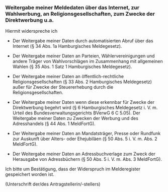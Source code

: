 ### Weitergabe meiner Meldedaten über das Internet, zur Wahlwerbung, an Religionsgesellschaften, zum Zwecke der Direktwerbung u.a.

Hiermit widerspreche ich

+ Der Weitergabe meiner Daten durch automatisierten Abruf über das Internet (§ 34 Abs. 1a Hamburgisches Meldegesetz).

+ Der Weitergabe meiner Daten an Parteien, Wählervereinigungen und andere Träger von Wahlvorschlägen im Zusammenhang mit allgemeinen Wahlen (§ 35 Abs. 1 Satz 1 Hamburgisches Meldegesetz).

+ Der Weitergabe meiner Daten an öffentlich-rechtliche Religionsgesellschaften (§ 33 Abs. 2 Hamburgisches Meldegesetz) außer für Zwecke der Steuererhebung durch die Religionsgesellschaften.

+ Der Weitergabe meiner Daten wenn diese erkennbar für Zwecke der Direktwerbung begehrt wird (§ 6 Hamburgisches Meldegesetz i. V. m. Urteil des Bundesverwaltungsgerichts BVerwG 6 C 5.05). Der Weitergabe meiner Daten zu Zwecken der Werbung und des Adresshandels (§ 44 Abs. 1 MeldFortG).

+ Der Weitergabe meiner Daten an Mandatsträger, Presse oder Rundfunk zur Auskunft über Alters- oder Ehejubiläen (§ 50 Abs. 5 i. V. m. Abs. 2 MeldFortG).

+ Der Weitergabe meiner Daten an Adressbuchverlage zum Zweck der Herausgabe von Adressbüchern (§ 50 Abs. 5 i. V. m. Abs. 3 MeldFortG).

Ich bitte um Bestätigung, dass der Widerspruch im Melderegister gespeichert worden ist.

(Unterschrift der/des Antragstellerin/-stellers)
